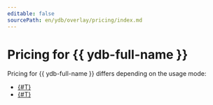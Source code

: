 ```yaml
---
editable: false
sourcePath: en/ydb/overlay/pricing/index.md
---
```

# Pricing for {{ ydb-full-name }}

Pricing for {{ ydb-full-name }} differs depending on the usage mode:

* [{#T}](serverless.md)
* [{#T}](dedicated.md)

